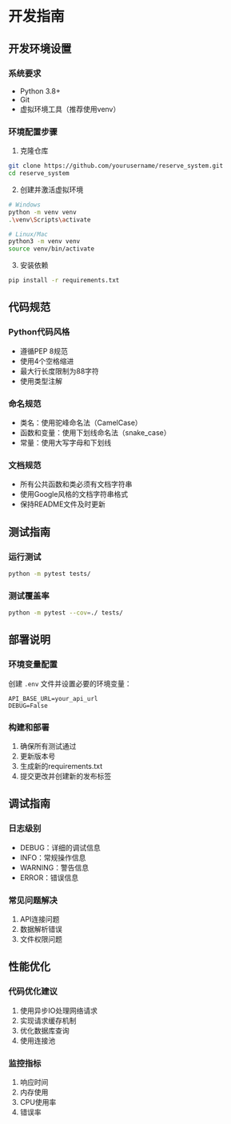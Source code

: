 # 开发指南

## 开发环境设置

### 系统要求
- Python 3.8+
- Git
- 虚拟环境工具（推荐使用venv）

### 环境配置步骤

1. 克隆仓库
```bash
git clone https://github.com/yourusername/reserve_system.git
cd reserve_system
```

2. 创建并激活虚拟环境
```bash
# Windows
python -m venv venv
.\venv\Scripts\activate

# Linux/Mac
python3 -m venv venv
source venv/bin/activate
```

3. 安装依赖
```bash
pip install -r requirements.txt
```

## 代码规范

### Python代码风格
- 遵循PEP 8规范
- 使用4个空格缩进
- 最大行长度限制为88字符
- 使用类型注解

### 命名规范
- 类名：使用驼峰命名法（CamelCase）
- 函数和变量：使用下划线命名法（snake_case）
- 常量：使用大写字母和下划线

### 文档规范
- 所有公共函数和类必须有文档字符串
- 使用Google风格的文档字符串格式
- 保持README文件及时更新

## 测试指南

### 运行测试
```bash
python -m pytest tests/
```

### 测试覆盖率
```bash
python -m pytest --cov=./ tests/
```

## 部署说明

### 环境变量配置
创建 `.env` 文件并设置必要的环境变量：
```
API_BASE_URL=your_api_url
DEBUG=False
```

### 构建和部署
1. 确保所有测试通过
2. 更新版本号
3. 生成新的requirements.txt
4. 提交更改并创建新的发布标签

## 调试指南

### 日志级别
- DEBUG：详细的调试信息
- INFO：常规操作信息
- WARNING：警告信息
- ERROR：错误信息

### 常见问题解决
1. API连接问题
2. 数据解析错误
3. 文件权限问题

## 性能优化

### 代码优化建议
1. 使用异步IO处理网络请求
2. 实现请求缓存机制
3. 优化数据库查询
4. 使用连接池

### 监控指标
1. 响应时间
2. 内存使用
3. CPU使用率
4. 错误率 